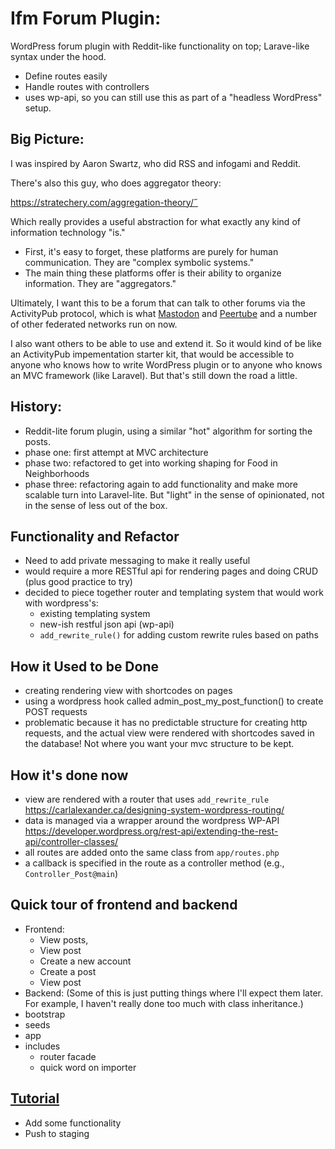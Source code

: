 # Ifm Forum Plugin: 
WordPress forum plugin with Reddit-like functionality on top; Larave-like syntax under the hood.

- Define routes easily
- Handle routes with controllers
- uses wp-api, so you can still use this as part of a "headless WordPress" setup. 

## Big Picture:
I was inspired by Aaron Swartz, who did RSS and infogami and Reddit.

There's also this guy, who does aggregator theory:

https://stratechery.com/aggregation-theory/˝

Which really provides a useful abstraction for what exactly any kind of information technology "is."

- First, it's easy to forget, these platforms are purely for human communication. They are "complex symbolic systems."
- The main thing these platforms offer is their ability to organize information. They are "aggregators."

Ultimately, I want this to be a forum that can talk to other forums via the ActivityPub protocol, which is what [Mastodon](https://mastodon.social/) and [Peertube](https://peertube.social/) and a number of other federated networks run on now.

I also want others to be able to use and extend it. So it would kind of be like an ActivityPub impementation starter kit, that would be accessible to anyone who knows how to write WordPress plugin or to anyone who knows an MVC framework (like Laravel). But that's still down the road a little.

## History:
- Reddit-lite forum plugin, using a similar "hot" algorithm for sorting the posts.
- phase one: first attempt at MVC architecture
- phase two: refactored to get into working shaping for Food in Neighborhoods
- phase three: refactoring again to add functionality and make more scalable turn into Laravel-lite. But "light" in the sense of opinionated, not in the sense of less out of the box.

## Functionality and Refactor
- Need to add private messaging to make it really useful
- would require a more RESTful api for rendering pages and doing CRUD (plus good practice to try)
- decided to piece together router and templating system that would work with wordpress's:
    - existing templating system
    - new-ish restful json api (wp-api)
    - `add_rewrite_rule()` for adding custom rewrite rules based on paths
 
## How it Used to be Done
- creating rendering view with shortcodes on pages
- using a wordpress hook called admin_post_my_post_function() to create POST requests
- problematic because it has no predictable structure for creating http requests, and the actual view were rendered with shortcodes saved in the database! Not where you want your mvc structure to be kept.

## How it's done now
- view are rendered with a router that uses `add_rewrite_rule`
https://carlalexander.ca/designing-system-wordpress-routing/
- data is managed via a wrapper around the wordpress WP-API
https://developer.wordpress.org/rest-api/extending-the-rest-api/controller-classes/
- all routes are added onto the same class from `app/routes.php` 
- a callback is specified in the route as a controller method (e.g., `Controller_Post@main`)

## Quick tour of frontend and backend
- Frontend:
    - View posts,
    - View post
    - Create a new account
    - Create a post
    - View post
- Backend:
(Some of this is just putting things where I'll expect them later. For example, I haven't really done too much with class inheritance.)
 - bootstrap
 - seeds
 - app
 - includes
    - router facade
    - quick word on importer

## [Tutorial](./TUTORIAL.md)
 - Add some functionality
 - Push to staging